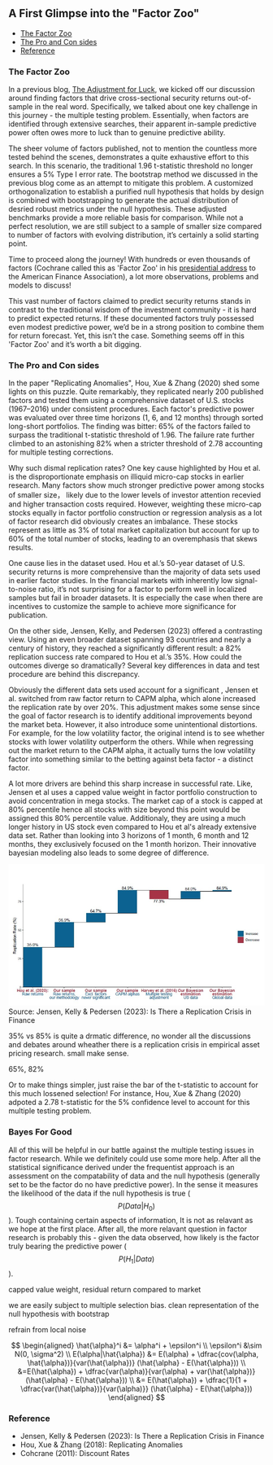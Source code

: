#

## A First Glimpse into the "Factor Zoo"

- [The Factor Zoo](#crisis)
- [The Pro and Con sides](#two)
- [Reference](#ref)

### The Factor Zoo <a name="crisis"></a>


In a previous blog, [The Adjustment for Luck](https://skybluerw.github.io/2024/06/26/luck-factor-zoo.html), we kicked off our discussion around finding factors that drive cross-sectional security returns out-of-sample in the real word. Specifically, we talked about one key challenge in this journey - the multiple testing problem. Essentially, when factors are identified through extensive searches, their apparent in-sample predictive power often owes more to luck than to genuine predictive ability.

The sheer volume of factors published, not to mention the countless more tested behind the scenes, demonstrates a quite exhaustive effort to this search. In this scenario, the traditional 1.96 t-statistic threshold no longer ensures a 5% Type I error rate. The bootstrap method we discussed in the previous blog come as an attempt to mitigate this problem. A customized orthogonalization to establish a purified null hypothesis that holds by design is combined with bootstrapping to generate the actual distribution of desried robust metrics under the null hypothesis. These adjusted benchmarks provide a more reliable basis for comparison. While not a perfect resolution, we are still subject to a sample of smaller size compared to number of factors with evolving distribution, it’s certainly a solid starting point.

Time to proceed along the journey! With hundreds or even thousands of factors (Cochrane called this as 'Factor Zoo' in his [presidential address](https://www.nber.org/papers/w16972) to the American Finance Association), a lot more observations, problems and models to discuss!

This vast number of factors claimed to predict security returns stands in contrast to the traditional wisdom of the investment community - it is hard to predict expected returns. If these documented factors truly possessed even modest predictive power, we’d be in a strong position to combine them for return forecast. Yet, this isn’t the case. Something seems off in this 'Factor Zoo' and it’s worth a bit digging.

### The Pro and Con sides <a name="two"></a>


In the paper "Replicating Anomalies", Hou, Xue & Zhang (2020) shed some lights on this puzzle. Quite remarkably, they replicated nearly 200 published factors and tested them using a comprehensive dataset of U.S. stocks (1967–2016) under consistent procedures. Each factor's predictive power was evaluated over three time horizons (1, 6, and 12 months) through sorted long-short portfolios. The finding was bitter: 65% of the factors failed to surpass the traditional t-statistic threshold of 1.96. The failure rate further climbed to an astonishing 82% when a stricter threshold of 2.78 accounting for multiple testing corrections.

Why such dismal replication rates? One key cause highlighted by Hou et al. is the disproportionate emphasis on illiquid micro-cap stocks in earlier research. Many factors show much stronger predictive power among stocks of smaller size， likely due to the lower levels of investor attention recevied and higher transaction costs required. However, weighting these micro-cap stocks equally in factor portfolio construction or regression analysis as a lot of factor research did obviously creates an imbalance. These stocks represent as little as 3% of total market capitalization but account for up to 60% of the total number of stocks, leading to an overemphasis that skews results.

One cause lies in the dataset used. Hou et al.’s 50-year dataset of U.S. security returns is more comprehensive than the majority of data sets used in earlier factor studies. In the financial markets with inherently low signal-to-noise ratio, it’s not surprising for a factor to perform well in localized samples but fail in broader datasets. It is especially the case when there are incentives to customize the sample to achieve more significance for publication. 

On the other side, Jensen, Kelly, and Pedersen (2023) offered a contrasting view. Using an even broader dataset spanning 93 countries and nearly a century of history, they reached a significantly different result: a 82% replication success rate compared to Hou et al.’s 35%. How could the outcomes diverge so dramatically? Several key differences in data and test procedure are behind this discrepancy. 

Obviously the different data sets used account for a significant , Jensen et al. switched from raw factor return to CAPM alpha, which alone increased the replication rate by over 20%. This adjustment makes some sense since the goal of factor research is to identify additional improvements beyond the market beta. However, it also introduce some unintentional distortions. For example, for the low volatility factor, the original intend is to see whether stocks with lower volatility outperform the others. While when regressing out the market return to the CAPM alpha, it actually turns the low volatility factor into something similar to the betting against beta factor - a distinct factor. 

A lot more drivers are behind this sharp increase in successful rate. Like, Jensen et al uses a capped value weight in factor portfolio construction to avoid concentration in mega stocks. The market cap of a stock is capped at 80% percentile hence all stocks with size beyond this point would be assigned this 80% percentile value. Additionaly, they are using a much longer history in US stock even compared to Hou et al's already extensive data set. Rather than looking into 3 horizons of 1 month, 6 month and 12 months, they exclusively focused on the 1 month horizon. Their innovative bayesian modeling also leads to some degree of difference.

![GDP](https://raw.githubusercontent.com/SkyBlueRW/SkyBlueRW.github.io/main/_posts/asset/replication.jpg)
Source: Jensen, Kelly & Pedersen (2023): Is There a Replication Crisis in Finance


35% vs 85% is quite a drmatic difference, no wonder all the discussions and debates around wheather there is a replication crisis in empirical asset pricing research. small make sense. 






65%, 82%



Or to make things simpler, just raise the bar of the t-statistic to account for this much lossened selection! For instance, Hou, Xue & Zhang (2020) adpoted a 2.78 t-statistic for the 5% confidence level to account for this multiple testing problem. 




### Bayes For Good <a name="bay"></a>

All of this will be helpful in our battle against the multiple testing issues in factor research. While we definitely could use some more help. After all the statistical significance derived under the frequentist approach is an assessment on the compatability of data and the null hypothesis (generally set to be the factor do no have predictive power). In the sense it measures the likelihood of the data if the null hypothesis is true ($$P(Data|H_0)$$). Tough containing certain aspects of information, It is not as relavant as we hope at the first place. After all, the more relavant question in factor research is probably this - given the data observed, how likely is the factor truly bearing the predictive power ($$P(H_1|Data)$$).



capped value weight, residual return compared to market


we are easily subject to multiple selection bias. clean representation of the null hypothesis with bootstrap

refrain from local noise

$$
\begin{aligned}
\hat{\alpha}^i &= \alpha^i + \epsilon^i \\
\epsilon^i &\sim N(0, \sigma^2) \\
E(\alpha|\hat{\alpha}) &= E(\alpha) + \dfrac{cov(\alpha, \hat{\alpha})}{var(\hat{\alpha})} (\hat{\alpha} - E(\hat{\alpha})) \\
&=E(\hat{\alpha}) + \dfrac{var(\alpha)}{var(\alpha) + var(\hat{\alpha})} (\hat{\alpha} - E(\hat{\alpha})) \\
&= E(\hat{\alpha}) + \dfrac{1}{1 + \dfrac{var(\hat{\alpha})}{var(\alpha)}} (\hat{\alpha} - E(\hat{\alpha}))
\end{aligned}
$$

### Reference <a name="ref"></a>
- Jensen, Kelly & Pedersen (2023): Is There a Replication Crisis in Finance
- Hou, Xue & Zhang (2018): Replicating Anomalies
- Cohcrane (2011): Discount Rates
